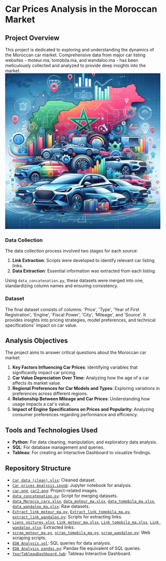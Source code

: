 # Car Prices Analysis in the Moroccan Market

## Project Overview
This project is dedicated to exploring and understanding the dynamics of the Moroccan car market. Comprehensive data from major car listing websites - moteur.ma, tomobila.ma, and wandaloo.ma - has been meticulously collected and analyzed to provide deep insights into the market.
![Car Analysis](car.png)

### Data Collection
The data collection process involved two stages for each source:
1. **Link Extraction**: Scripts were developed to identify relevant car listing links.
2. **Data Extraction**: Essential information was extracted from each listing.

Using `data_concatenation.py`, these datasets were merged into one, standardizing column names and ensuring consistency.

### Dataset
The final dataset consists of columns: 'Price', 'Type', 'Year of First Registration', 'Engine', 'Fiscal Power', 'City', 'Mileage', and 'Source'. It provides insights into pricing strategies, model preferences, and technical specifications' impact on car value.

## Analysis Objectives
The project aims to answer critical questions about the Moroccan car market:

1. **Key Factors Influencing Car Prices**: Identifying variables that significantly impact car pricing.
2. **Car Value Depreciation Over Time**: Analyzing how the age of a car affects its market value.
3. **Regional Preferences for Car Models and Types**: Exploring variations in preferences across different regions.
4. **Relationship Between Mileage and Car Prices**: Understanding how usage impacts a car's value.
5. **Impact of Engine Specifications on Prices and Popularity**: Analyzing consumer preferences regarding performance and efficiency.

## Tools and Technologies Used
- **Python**: For data cleaning, manipulation, and exploratory data analysis.
- **SQL**: For database management and queries.
- **Tableau**: For creating an Interactive Dashboard to visualize findings.

## Repository Structure
- [`Car data (clean).xlsx`](./Car%20data%20(clean).xlsx): Cleaned dataset.
- [`Car prices Analysis.ipynb`](./Car%20prices%20Analysis.ipynb): Jupyter notebook for analysis.
- [`car.png`](./car.png), [`car2.png`](./car2.png): Project-related images.
- [`data_concatenation.py`](./data_concatenation.py): Script for merging datasets.
- [`data_Morocco_cars.xlsx`](./data_Morocco_cars.xlsx), [`data_moteur_ma.xlsx`](./data_moteur_ma.xlsx), [`data_tomobila_ma.xlsx`](./data_tomobila_ma.xlsx), [`data_wandaloo_ma.xlsx`](./data_wandaloo_ma.xlsx): Raw datasets.
- [`Extract_link_moteur_ma.py`](./Extract_link_moteur_ma.py), [`Extract_link_tomobila_ma.py`](./Extract_link_tomobila_ma.py), [`extract_link_wandaloo.py`](./extract_link_wandaloo.py): Scripts for extracting links.
- [`Liens voitures.xlsx`](./Liens%20voitures.xlsx), [`Link moteur_ma.xlsx`](./Link%20moteur_ma.xlsx), [`Link tomobila_ma.xlsx`](./Link%20tomobila_ma.xlsx), [`Link wandaloo.xlsx`](./Link%20wandaloo.xlsx): Extracted links.
- [`scrap_moteur_ma.py`](./scrap_moteur_ma.py), [`scrap_tomobila_ma.py`](./scrap_tomobila_ma.py), [`scrap_wandaloo.py`](./scrap_wandaloo.py): Web scraping scripts.
- [`EDA Analysis.sql`](./EDA%20Analysis.sql): SQL queries for data analysis.
- [`EDA Analysis pandas.py`](./EDA%20Analysis%20pandas.py): Pandas file equivalent of SQL queries.
- [`YourTableauDashboard.twb`](./YourTableauDashboard.twb): Tableau Interactive Dashboard.


